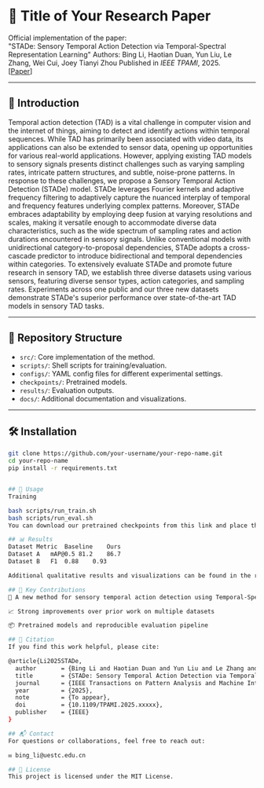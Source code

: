 # 🔬 Title of Your Research Paper
Official implementation of the paper:  
"STADe: Sensory Temporal Action Detection via Temporal-Spectral Representation Learning"
Authors: Bing Li, Haotian Duan, Yun Liu, Le Zhang, Wei Cui, Joey Tianyi Zhou
Published in *IEEE TPAMI*, 2025.  
[[Paper](https://arxiv.org/abs/XXXX.XXXXX)] 

---

## 🚀 Introduction
Temporal action detection (TAD) is a vital challenge in computer vision and the internet of things, aiming to detect and identify actions within temporal sequences. While TAD has primarily been associated with video data, its applications can also be extended to sensor data, opening up opportunities for various real-world applications. However, applying existing TAD models to sensory signals presents distinct challenges such as varying sampling rates, intricate pattern structures, and subtle, noise-prone patterns. In response to these challenges, we propose a Sensory Temporal Action Detection (STADe) model. STADe leverages Fourier kernels and adaptive frequency filtering to adaptively capture the nuanced interplay of temporal and frequency features underlying complex patterns. Moreover, STADe embraces adaptability by employing deep fusion at varying resolutions and scales, making it versatile enough to accommodate diverse data characteristics, such as the wide spectrum of sampling rates and action durations encountered in sensory signals. Unlike conventional models with unidirectional category-to-proposal dependencies, STADe adopts a cross-cascade predictor to introduce bidirectional and temporal dependencies within categories. To extensively evaluate STADe and promote future research in sensory TAD, we establish three diverse datasets using various sensors, featuring diverse sensor types, action categories, and sampling rates. Experiments across one public and our three new datasets demonstrate STADe's superior performance over state-of-the-art TAD models in sensory TAD tasks. 

---

## 📁 Repository Structure

- `src/`: Core implementation of the method.
- `scripts/`: Shell scripts for training/evaluation.
- `configs/`: YAML config files for different experimental settings.
- `checkpoints/`: Pretrained models.
- `results/`: Evaluation outputs.
- `docs/`: Additional documentation and visualizations.

---

## 🛠 Installation

```bash
git clone https://github.com/your-username/your-repo-name.git
cd your-repo-name
pip install -r requirements.txt


## 🚀 Usage
Training

bash scripts/run_train.sh
bash scripts/run_eval.sh
You can download our pretrained checkpoints from this link and place them in the checkpoints/ directory.

## 📊 Results
Dataset	Metric	Baseline	Ours
Dataset A	mAP@0.5	81.2	86.7
Dataset B	F1	0.88	0.93

Additional qualitative results and visualizations can be found in the results/ folder.

## 🧠 Key Contributions
🔧 A new method for sensory temporal action detection using Temporal-Spectral Representation Learning

📈 Strong improvements over prior work on multiple datasets

📦 Pretrained models and reproducible evaluation pipeline

## 📝 Citation
If you find this work helpful, please cite:

@article{Li2025STADe,
  author       = {Bing Li and Haotian Duan and Yun Liu and Le Zhang and Wei Cui and Joey Tianyi Zhou},
  title        = {STADe: Sensory Temporal Action Detection via Temporal-Spectral Representation Learning},
  journal      = {IEEE Transactions on Pattern Analysis and Machine Intelligence},
  year         = {2025},
  note         = {To appear},
  doi          = {10.1109/TPAMI.2025.xxxxx}, 
  publisher    = {IEEE}
}

## 📬 Contact
For questions or collaborations, feel free to reach out:

✉️ bing_li@uestc.edu.cn

## 📄 License
This project is licensed under the MIT License.
